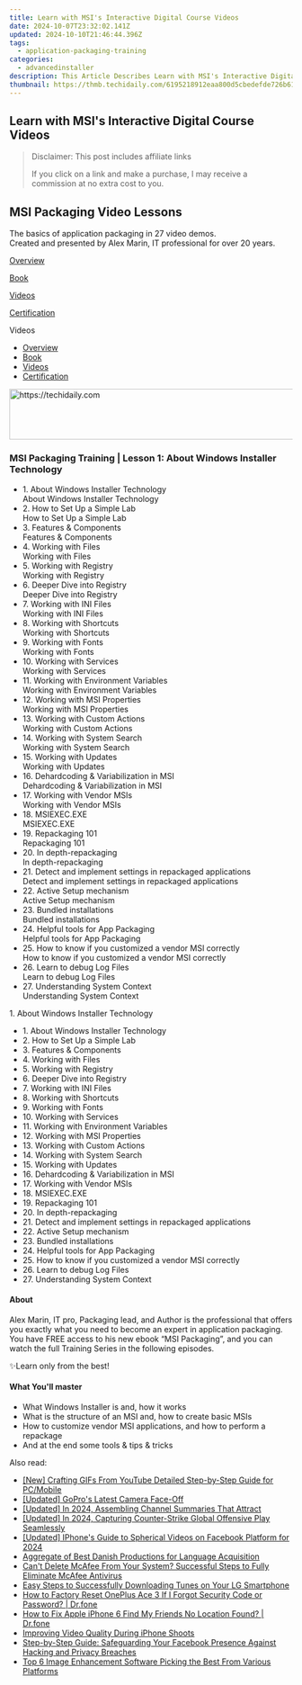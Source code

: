 ```yaml
---
title: Learn with MSI's Interactive Digital Course Videos
date: 2024-10-07T23:32:02.141Z
updated: 2024-10-10T21:46:44.396Z
tags:
  - application-packaging-training
categories:
  - advancedinstaller
description: This Article Describes Learn with MSI's Interactive Digital Course Videos
thumbnail: https://thmb.techidaily.com/6195218912eaa800d5cbedefde726b6171a7555efb599d49cbd4be5617c35eea.jpg
---
```


## Learn with MSI's Interactive Digital Course Videos

>  Disclaimer: This post includes affiliate links
>
>  If you click on a link and make a purchase, I may receive a commission at no extra cost to you.
>

## MSI Packaging Video Lessons

The basics of application packaging in 27 video demos.  
Created and presented by Alex Marin, IT professional for over 20 years.

[Overview](https://tools.techidaily.com/advancedinstaller/products/)

[Book](https://tools.techidaily.com/advancedinstaller/products/)

[Videos](https://tools.techidaily.com/advancedinstaller/products/)

[Certification](https://tools.techidaily.com/advancedinstaller/products/)

Videos

* [Overview](https://tools.techidaily.com/advancedinstaller/products/)
* [Book](https://tools.techidaily.com/advancedinstaller/products/)
* [Videos](https://tools.techidaily.com/advancedinstaller/products/)
* [Certification](https://tools.techidaily.com/advancedinstaller/products/)

<!-- affiliate ads begin -->
<a href="https://appsumo.8odi.net/c/5597632/2144298/7443" target="_top" id="2144298">
  <img src="//a.impactradius-go.com/display-ad/7443-2144298" border="0" alt="https://techidaily.com" width="728" height="90"/>
</a>
<img height="0" width="0" src="https://appsumo.8odi.net/i/5597632/2144298/7443" style="position:absolute;visibility:hidden;" border="0" />
<!-- affiliate ads end -->

### MSI Packaging Training | Lesson 1: About Windows Installer Technology

* 1\. About Windows Installer Technology  
About Windows Installer Technology
* 2\. How to Set Up a Simple Lab  
How to Set Up a Simple Lab
* 3\. Features & Components  
Features & Components
* 4\. Working with Files  
Working with Files
* 5\. Working with Registry  
Working with Registry
* 6\. Deeper Dive into Registry  
Deeper Dive into Registry
* 7\. Working with INI Files  
Working with INI Files
* 8\. Working with Shortcuts  
Working with Shortcuts
* 9\. Working with Fonts  
Working with Fonts
* 10\. Working with Services  
Working with Services
* 11\. Working with Environment Variables  
Working with Environment Variables
* 12\. Working with MSI Properties  
Working with MSI Properties
* 13\. Working with Custom Actions  
Working with Custom Actions
* 14\. Working with System Search  
Working with System Search
* 15\. Working with Updates  
Working with Updates
* 16\. Dehardcoding & Variabilization in MSI  
Dehardcoding & Variabilization in MSI
* 17\. Working with Vendor MSIs  
Working with Vendor MSIs
* 18\. MSIEXEC.EXE  
MSIEXEC.EXE
* 19\. Repackaging 101  
Repackaging 101
* 20\. In depth-repackaging  
In depth-repackaging
* 21\. Detect and implement settings in repackaged applications  
Detect and implement settings in repackaged applications
* 22\. Active Setup mechanism  
Active Setup mechanism
* 23\. Bundled installations  
Bundled installations
* 24\. Helpful tools for App Packaging  
Helpful tools for App Packaging
* 25\. How to know if you customized a vendor MSI correctly  
How to know if you customized a vendor MSI correctly
* 26\. Learn to debug Log Files  
Learn to debug Log Files
* 27\. Understanding System Context  
Understanding System Context

1\. About Windows Installer Technology

* 1\. About Windows Installer Technology
* 2\. How to Set Up a Simple Lab
* 3\. Features & Components
* 4\. Working with Files
* 5\. Working with Registry
* 6\. Deeper Dive into Registry
* 7\. Working with INI Files
* 8\. Working with Shortcuts
* 9\. Working with Fonts
* 10\. Working with Services
* 11\. Working with Environment Variables
* 12\. Working with MSI Properties
* 13\. Working with Custom Actions
* 14\. Working with System Search
* 15\. Working with Updates
* 16\. Dehardcoding & Variabilization in MSI
* 17\. Working with Vendor MSIs
* 18\. MSIEXEC.EXE
* 19\. Repackaging 101
* 20\. In depth-repackaging
* 21\. Detect and implement settings in repackaged applications
* 22\. Active Setup mechanism
* 23\. Bundled installations
* 24\. Helpful tools for App Packaging
* 25\. How to know if you customized a vendor MSI correctly
* 26\. Learn to debug Log Files
* 27\. Understanding System Context

#### About

Alex Marin, IT pro, Packaging lead, and Author is the professional that offers you exactly what you need to become an expert in application packaging. You have FREE access to his new ebook “MSI Packaging”, and you can watch the full Training Series in the following episodes.

 ✨Learn only from the best! 

#### What You'll master

* What Windows Installer is and, how it works
* What is the structure of an MSI and, how to create basic MSIs
* How to customize vendor MSI applications, and how to perform a repackage
* And at the end some tools & tips & tricks

<ins class="adsbygoogle"
     style="display:block"
     data-ad-format="autorelaxed"
     data-ad-client="ca-pub-7571918770474297"
     data-ad-slot="1223367746"></ins>

<ins class="adsbygoogle"
     style="display:block"
     data-ad-client="ca-pub-7571918770474297"
     data-ad-slot="8358498916"
     data-ad-format="auto"
     data-full-width-responsive="true"></ins>

<span class="atpl-alsoreadstyle">Also read:</span>
<div><ul>
<li><a href="https://youtube-docs.techidaily.com/rafting-gifs-from-youtube-detailed-step-by-step-guide-for-pcmobile/"><u>[New] Crafting GIFs From YouTube Detailed Step-by-Step Guide for PC/Mobile</u></a></li>
<li><a href="https://some-knowledge.techidaily.com/updated-gopros-latest-camera-face-off/"><u>[Updated] GoPro's Latest Camera Face-Off</u></a></li>
<li><a href="https://youtube-sure.techidaily.com/ed-in-2024-assembling-channel-summaries-that-attract/"><u>[Updated] In 2024, Assembling Channel Summaries That Attract</u></a></li>
<li><a href="https://screen-activity-recording.techidaily.com/updated-in-2024-capturing-counter-strike-global-offensive-play-seamlessly/"><u>[Updated] In 2024, Capturing Counter-Strike Global Offensive Play Seamlessly</u></a></li>
<li><a href="https://facebook-clips.techidaily.com/updated-iphones-guide-to-spherical-videos-on-facebook-platform-for-2024/"><u>[Updated] IPhone's Guide to Spherical Videos on Facebook Platform for 2024</u></a></li>
<li><a href="https://mondly-stories.techidaily.com/aggregate-of-best-danish-productions-for-language-acquisition/"><u>Aggregate of Best Danish Productions for Language Acquisition</u></a></li>
<li><a href="https://win-updates.techidaily.com/cant-delete-mcafee-from-your-system-successful-steps-to-fully-eliminate-mcafee-antivirus/"><u>Can't Delete McAfee From Your System? Successful Steps to Fully Eliminate McAfee Antivirus</u></a></li>
<li><a href="https://win-updates.techidaily.com/easy-steps-to-successfully-downloading-tunes-on-your-lg-smartphone/"><u>Easy Steps to Successfully Downloading Tunes on Your LG Smartphone</u></a></li>
<li><a href="https://techidaily.com/how-to-factory-reset-oneplus-ace-3-if-i-forgot-security-code-or-password-drfone-by-drfone-reset-android-reset-android/"><u>How to Factory Reset OnePlus Ace 3 If I Forgot Security Code or Password? | Dr.fone</u></a></li>
<li><a href="https://fake-location.techidaily.com/how-to-fix-apple-iphone-6-find-my-friends-no-location-found-drfone-by-drfone-virtual-ios/"><u>How to Fix Apple iPhone 6 Find My Friends No Location Found? | Dr.fone</u></a></li>
<li><a href="https://extra-lessons.techidaily.com/improving-video-quality-during-iphone-shoots/"><u>Improving Video Quality During iPhone Shoots</u></a></li>
<li><a href="https://win-updates.techidaily.com/step-by-step-guide-safeguarding-your-facebook-presence-against-hacking-and-privacy-breaches/"><u>Step-by-Step Guide: Safeguarding Your Facebook Presence Against Hacking and Privacy Breaches</u></a></li>
<li><a href="https://win-updates.techidaily.com/top-6-image-enhancement-software-picking-the-best-from-various-platforms/"><u>Top 6 Image Enhancement Software Picking the Best From Various Platforms</u></a></li>
</ul></div>

